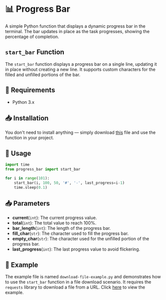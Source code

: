 # 📊 Progress Bar

A simple Python function that displays a dynamic progress bar in the terminal. The bar updates in place as the task progresses, showing the percentage of completion.

## `start_bar` Function

The `start_bar` function displays a progress bar on a single line, updating it in place without creating a new line. It supports custom characters for the filled and unfilled portions of the bar.

## 🐍 Requirements

- Python 3.x

## 📥 Installation

You don't need to install anything — simply download [this](./progress_bar.py) file and use the function in your project.

## 👤 Usage

```python
import time
from progress_bar import start_bar

for i in range(101):
    start_bar(i, 100, 50, '#', '-', last_progress=i-1)
    time.sleep(0.1)
```

## 📥 Parameters

- **current**(`int`): The current progress value.
- **total**(`int`): The total value to reach 100%.
- **bar_length**(`int`): The length of the progress bar.
- **fill_char**(`str`): The character used to fill the progress bar.
- **empty_char**(`str`): The character used for the unfilled portion of the progress bar.
- **last_progress**(`int`): The last progress value to avoid flickering.

## 📄 Example

The example file is named `download-file-example.py` and demonstrates how to use the `start_bar` function in a file download scenario. It requires the `requests` library to download a file from a URL. Click [here](./download-file-example.py) to view the example.

